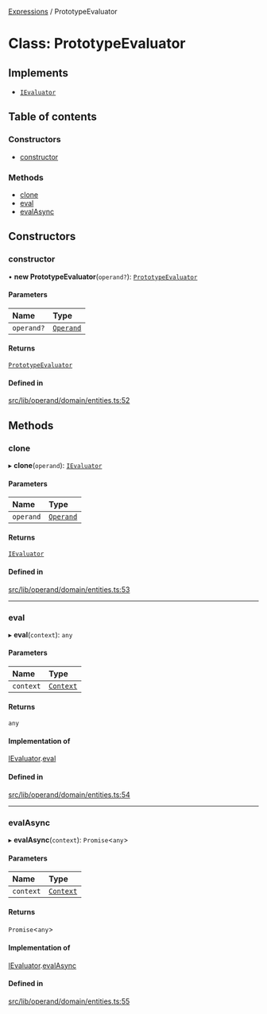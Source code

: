 [Expressions](../README.md) / PrototypeEvaluator

# Class: PrototypeEvaluator

## Implements

- [`IEvaluator`](../interfaces/IEvaluator.md)

## Table of contents

### Constructors

- [constructor](PrototypeEvaluator.md#constructor)

### Methods

- [clone](PrototypeEvaluator.md#clone)
- [eval](PrototypeEvaluator.md#eval)
- [evalAsync](PrototypeEvaluator.md#evalasync)

## Constructors

### constructor

• **new PrototypeEvaluator**(`operand?`): [`PrototypeEvaluator`](PrototypeEvaluator.md)

#### Parameters

| Name | Type |
| :------ | :------ |
| `operand?` | [`Operand`](Operand.md) |

#### Returns

[`PrototypeEvaluator`](PrototypeEvaluator.md)

#### Defined in

[src/lib/operand/domain/entities.ts:52](https://github.com/data7expressions/3xpr/blob/8079ebf4d334625389cc55450995826c919de4a9/src/lib/operand/domain/entities.ts#L52)

## Methods

### clone

▸ **clone**(`operand`): [`IEvaluator`](../interfaces/IEvaluator.md)

#### Parameters

| Name | Type |
| :------ | :------ |
| `operand` | [`Operand`](Operand.md) |

#### Returns

[`IEvaluator`](../interfaces/IEvaluator.md)

#### Defined in

[src/lib/operand/domain/entities.ts:53](https://github.com/data7expressions/3xpr/blob/8079ebf4d334625389cc55450995826c919de4a9/src/lib/operand/domain/entities.ts#L53)

___

### eval

▸ **eval**(`context`): `any`

#### Parameters

| Name | Type |
| :------ | :------ |
| `context` | [`Context`](Context.md) |

#### Returns

`any`

#### Implementation of

[IEvaluator](../interfaces/IEvaluator.md).[eval](../interfaces/IEvaluator.md#eval)

#### Defined in

[src/lib/operand/domain/entities.ts:54](https://github.com/data7expressions/3xpr/blob/8079ebf4d334625389cc55450995826c919de4a9/src/lib/operand/domain/entities.ts#L54)

___

### evalAsync

▸ **evalAsync**(`context`): `Promise`\<`any`\>

#### Parameters

| Name | Type |
| :------ | :------ |
| `context` | [`Context`](Context.md) |

#### Returns

`Promise`\<`any`\>

#### Implementation of

[IEvaluator](../interfaces/IEvaluator.md).[evalAsync](../interfaces/IEvaluator.md#evalasync)

#### Defined in

[src/lib/operand/domain/entities.ts:55](https://github.com/data7expressions/3xpr/blob/8079ebf4d334625389cc55450995826c919de4a9/src/lib/operand/domain/entities.ts#L55)
